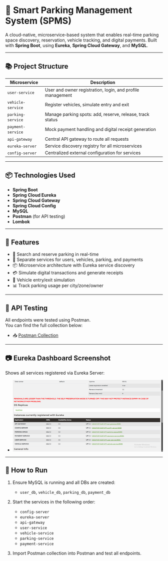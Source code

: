 # 🚗 Smart Parking Management System (SPMS)

A cloud-native, microservice-based system that enables real-time parking space discovery, reservation, vehicle tracking, and digital payments. Built with **Spring Boot**, using **Eureka**, **Spring Cloud Gateway**, and **MySQL**.

---

## 📚 Project Structure

| Microservice       | Description                                               |
|--------------------|-----------------------------------------------------------|
| `user-service`     | User and owner registration, login, and profile management |
| `vehicle-service`  | Register vehicles, simulate entry and exit               |
| `parking-service`  | Manage parking spots: add, reserve, release, track status |
| `payment-service`  | Mock payment handling and digital receipt generation     |
| `api-gateway`      | Central API gateway to route all requests                |
| `eureka-server`    | Service discovery registry for all microservices         |
| `config-server`    | Centralized external configuration for services          |

---

## 📦 Technologies Used

- **Spring Boot**
- **Spring Cloud Eureka**
- **Spring Cloud Gateway**
- **Spring Cloud Config**
- **MySQL**
- **Postman** (for API testing)
- **Lombok**

---

## 📌 Features

- 🔎 Search and reserve parking in real-time
- 👥 Separate services for users, vehicles, parking, and payments
- 📦 Microservice architecture with Eureka service discovery
- 💳 Simulate digital transactions and generate receipts
- 🚗 Vehicle entry/exit simulation
- 📊 Track parking usage per city/zone/owner

---

## 🧪 API Testing

All endpoints were tested using Postman.  
You can find the full collection below:

- 📥 [Postman Collection](./postmam%20collection/SMPS.postman_collection.json)

---

## 📷 Eureka Dashboard Screenshot

Shows all services registered via Eureka Server:

- ![Eureka Dashboard](./docs/Screenshot%202025-06-24%20095900.png)

---

## 🔌 How to Run

1. Ensure MySQL is running and all DBs are created:
    - `user_db`, `vehicle_db`, `parking_db`, `payment_db`

2. Start the services in the following order:
    - `config-server`
    - `eureka-server`
    - `api-gateway`
    - `user-service`
    - `vehicle-service`
    - `parking-service`
    - `payment-service`

3. Import Postman collection into Postman and test all endpoints.
